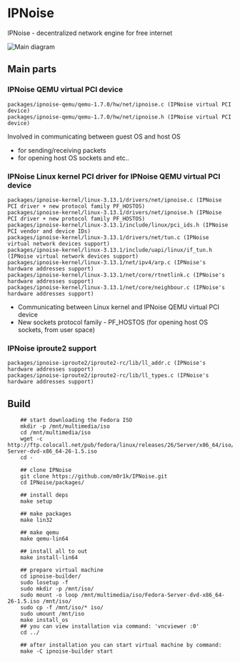 # IPNoise
IPNoise - decentralized network engine for free internet

![Main diagram](IPNoise.png")

## Main parts

### IPNoise QEMU virtual PCI device
```
packages/ipnoise-qemu/qemu-1.7.0/hw/net/ipnoise.c (IPNoise virtual PCI device)
packages/ipnoise-qemu/qemu-1.7.0/hw/net/ipnoise.h (IPNoise virtual PCI device)
```
Involved in communicating between guest OS and host OS
- for sending/receiving packets
- for opening host OS sockets and etc..

### IPNoise Linux kernel PCI driver for IPNoise QEMU virtual PCI device
```
packages/ipnoise-kernel/linux-3.13.1/drivers/net/ipnoise.c (IPNoise PCI driver + new protocol family PF_HOSTOS)
packages/ipnoise-kernel/linux-3.13.1/drivers/net/ipnoise.h (IPNoise PCI driver + new protocol family PF_HOSTOS)
packages/ipnoise-kernel/linux-3.13.1/include/linux/pci_ids.h (IPNoise PCI vendor and device IDs)
packages/ipnoise-kernel/linux-3.13.1/drivers/net/tun.c (IPNoise virtual network devices support)
packages/ipnoise-kernel/linux-3.13.1/include/uapi/linux/if_tun.h (IPNoise virtual network devices support)
packages/ipnoise-kernel/linux-3.13.1/net/ipv4/arp.c (IPNoise's hardware addresses support)
packages/ipnoise-kernel/linux-3.13.1/net/core/rtnetlink.c (IPNoise's hardware addresses support)
packages/ipnoise-kernel/linux-3.13.1/net/core/neighbour.c (IPNoise's hardware addresses support)
```
- Communicating between Linux kernel and IPNoise QEMU virtual PCI device
- New sockets protocol family - PF_HOSTOS (for opening host OS sockets, from user space)

### IPNoise iproute2 support
```
packages/ipnoise-iproute2/iproute2-rc/lib/ll_addr.c (IPNoise's hardware addresses support)
packages/ipnoise-iproute2/iproute2-rc/lib/ll_types.c (IPNoise's hardware addresses support)
```

## Build
```
    ## start downloading the Fedora ISO
    mkdir -p /mnt/multimedia/iso
    cd /mnt/multimedia/iso
    wget -c http://ftp.colocall.net/pub/fedora/linux/releases/26/Server/x86_64/iso/Fedora-Server-dvd-x86_64-26-1.5.iso
    cd -

    ## clone IPNoise
    git clone https://github.com/m0r1k/IPNoise.git
    cd IPNoise/packages/

    ## install deps
    make setup

    ## make packages
    make lin32

    ## make qemu
    make qemu-lin64

    ## install all to out
    make install-lin64

    ## prepare virtual machine
    cd ipnoise-builder/
    sudo losetup -f
    sudo mkdir -p /mnt/iso/
    sudo mount -o loop /mnt/multimedia/iso/Fedora-Server-dvd-x86_64-26-1.5.iso /mnt/iso/
    sudo cp -f /mnt/iso/* iso/
    sudo umount /mnt/iso
    make install_os
    ## you can view installation via command: 'vncviewer :0'
    cd ../

    ## after installation you can start virtual machine by command:
    make -C ipnoise-builder start

```

